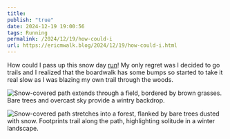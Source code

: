 ```yaml
---
title: 
publish: "true"
date: 2024-12-19 19:00:56
tags: Running
permalink: /2024/12/19/how-could-i
url: https://ericmwalk.blog/2024/12/19/how-could-i.html
---
```


How could I pass up this snow day [run](https://strava.com/activities/13152265831)! My only regret was I decided to go trails and I realized that the boardwalk has some bumps so started to take it real slow as I was blazing my own trail through the woods.

![Snow-covered path extends through a field, bordered by brown grasses. Bare trees and overcast sky provide a wintry backdrop.](https://ericmwalk.blog/uploads/2024/img-1385.jpeg)

![Snow-covered path stretches into a forest, flanked by bare trees dusted with snow. Footprints trail along the path, highlighting solitude in a winter landscape.](https://ericmwalk.blog/uploads/2024/img-1387.jpeg)
